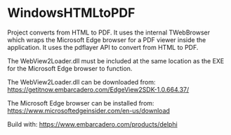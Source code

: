 # WindowsHTMLtoPDF

Project converts from HTML to PDF. It uses the internal TWebBrowser which wraps the Microsoft Edge browser for a PDF viewer inside the application. It uses the pdflayer API to convert from HTML to PDF.

The WebView2Loader.dll must be included at the same location as the EXE for the Microsoft Edge browser to function.

The WebView2Loader.dll can be downloaded from:
https://getitnow.embarcadero.com/EdgeView2SDK-1.0.664.37/

The Microsoft Edge browser can be installed from:
https://www.microsoftedgeinsider.com/en-us/download


Build with:
https://www.embarcadero.com/products/delphi
